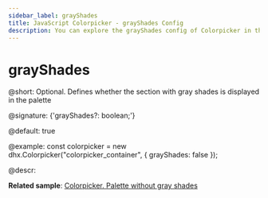 ```yaml
---
sidebar_label: grayShades
title: JavaScript Colorpicker - grayShades Config 
description: You can explore the grayShades config of Colorpicker in the documentation of the DHTMLX JavaScript UI library. Browse developer guides and API reference, try out code examples and live demos, and download a free 30-day evaluation version of DHTMLX Suite.
---
```


# grayShades

@short: Optional. Defines whether the section with gray shades is displayed in the palette

@signature: {'grayShades?: boolean;'}

@default: true

@example:
const colorpicker = new dhx.Colorpicker("colorpicker_container", {
    grayShades: false
});

@descr: 

**Related sample**: [Colorpicker. Palette without gray shades](https://snippet.dhtmlx.com/b44fp8q2)

[comment]: # (@related:colorpicker/how_to_start.md#initialize-colorpicker colorpicker/configuration.md#gray-shades)
